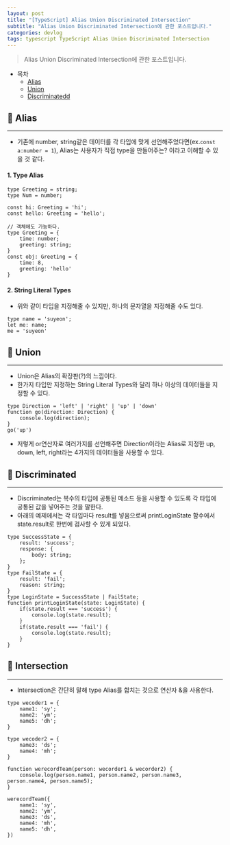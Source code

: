 ```yaml
---
layout: post
title: "[TypeScript] Alias Union Discriminated Intersection"
subtitle: "Alias Union Discriminated Intersection에 관한 포스트입니다."
categories: devlog
tags: typescript TypeScript Alias Union Discriminated Intersection
---
```


> Alias Union Discriminated Intersection에 관한 포스트입니다.

<!--more-->

- 목차
  - [Alias](#-alias)
  - [Union](#-union)
  - [Discriminatedd](#-discriminated)

## 📌 Alias

---

- 기존에 number, string같은 데이터를 각 타입에 맞게 선언해주었다면(ex.`const a:number = 1`), Alias는 사용자가 직접 type을 만들어주는? 이라고 이해할 수 있을 것 같다.

#### 1. Type Alias

```
type Greeting = string;
type Num = number;

const hi: Greeting = 'hi';
const hello: Greeting = 'hello';

// 객체에도 가능하다.
type Greeting = {
    time: number;
    greeting: string;
}
const obj: Greeting = {
    time: 8,
    greeting: 'hello'
}
```

#### 2. String Literal Types

- 위와 같이 타입을 지정해줄 수 있지만, 하나의 문자열을 지정해줄 수도 있다.

```
type name = 'suyeon';
let me: name;
me = 'suyeon'
```

## 📌 Union

---

- Union은 Alias의 확장판(?)의 느낌이다.
- 한가지 타입만 지정하는 String Literal Types와 달리 하나 이상의 데이터들을 지정할 수 있다.

```
type Direction = 'left' | 'right' | 'up' | 'down'
function go(direction: Direction) {
    console.log(direction);
}
go('up')
```

- 저렇게 or연산자로 여러가지를 선언해주면 Direction이라는 Alias로 지정한 up, down, left, right라는 4가지의 데이터들을 사용할 수 있다.

## 📌 Discriminated

---

- Discriminated는 복수의 타입에 공통된 메소드 등을 사용할 수 있도록 각 타입에 공통된 값을 넣어주는 것을 말한다.
- 아래의 예제에서는 각 타입마다 result를 넣음으로써 printLoginState 함수에서 state.result로 한번에 검사할 수 있게 되었다.

```
type SuccessState = {
    result: 'success';
    response: {
        body: string;
    };
}
type FailState = {
    result: 'fail';
    reason: string;
}
type LoginState = SuccessState | FailState;
function printLoginState(state: LoginState) {
    if(state.result === 'success') {
        console.log(state.result);
    }
    if(state.result === 'fail') {
        console.log(state.result);
    }
}
```

## 📌 Intersection

---

- Intersection은 간단히 말해 type Alias를 합치는 것으로 연산자 &을 사용한다.

```
type wecoder1 = {
    name1: 'sy';
    name2: 'ym';
    name5: 'dh';
}

type wecoder2 = {
    name3: 'ds';
    name4: 'mh';
}

function werecordTeam(person: wecorder1 & wecorder2) {
    console.log(person.name1, person.name2, person.name3, person.name4, person.name5);
}

werecordTeam({
    name1: 'sy',
    name2: 'ym',
    name3: 'ds',
    name4: 'mh',
    name5: 'dh',
})
```
